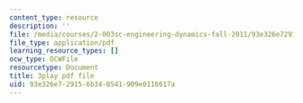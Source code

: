 ```yaml
---
content_type: resource
description: ''
file: /media/courses/2-003sc-engineering-dynamics-fall-2011/93e326e729156b348541909e0116617a_wERH7LtoUuE.pdf
file_type: application/pdf
learning_resource_types: []
ocw_type: OCWFile
resourcetype: Document
title: 3play pdf file
uid: 93e326e7-2915-6b34-8541-909e0116617a
---
```

